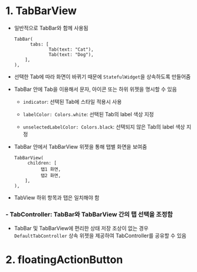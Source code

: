 # 1. __TabBarView__

- 일반적으로 TabBar와 함께 사용됨

  ```
  TabBar(
        tabs: [
               Tab(text: "Cat"),
               Tab(text: "Dog"),
      ],
  ),
  ```
- 선택한 Tab에 따라 화면이 바뀌기 때문에 ```StatefulWidget```을 상속하도록 만들어줌

- TabBar 안에 Tab을 이용해서 문자, 아이콘 또는 하위 위젯을 명시할 수 있음



   + ```indicator```: 선택된 Tab에 스타일 적용시 사용

   + ```labelColor: Colors.white```: 선택된 Tab의 label 색상 지정

   + ```unselectedLabelColor: Colors.black```: 선택되지 않은 Tab의 label 색상 지정

- TabBar 안에서 TabBarView 위젯을 통해 탭별 화면을 보여줌

  ```
  TabBarView(
       children: [
            탭1 화면,
            탭2 화면,          
      ],
  ),
  ```
  
- TabView 하위 항목과 탭은 일치해야 함

### -   __TabController__: TabBar와 TabBarView 간의 탭 선택을 조정함

- TabBar 및 TabBarView에 편리한 상태 저장 조상이 없는 경우 ```DefaultTabController``` 상속 위젯을 제공하여 TabController를 공유할 수 있음

# 2. floatingActionButton
